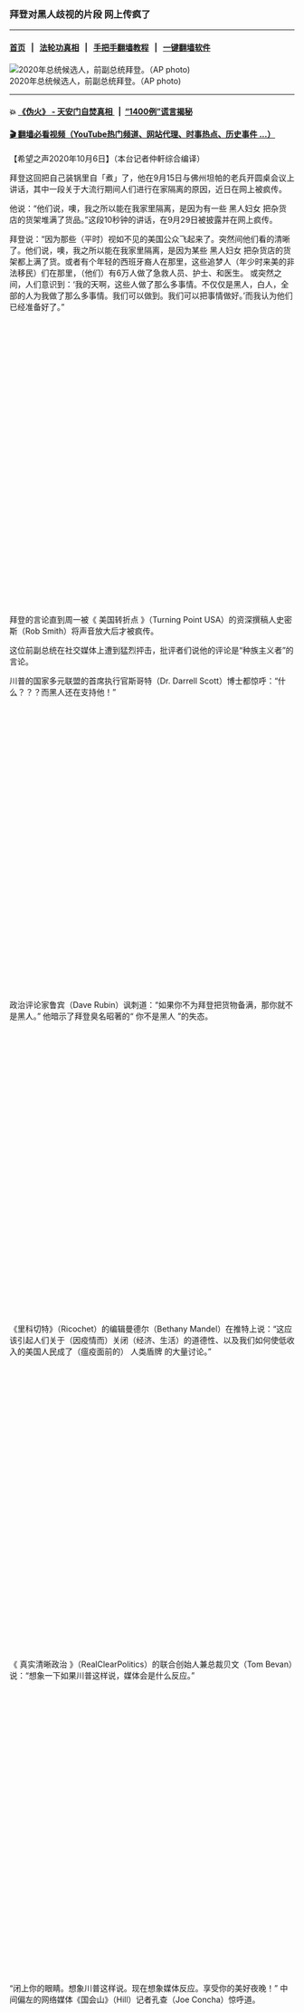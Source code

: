 ### 拜登对黑人歧视的片段 网上传疯了
------------------------

#### [首页](https://github.com/gfw-breaker/banned-news3/blob/master/README.md) &nbsp;&nbsp;|&nbsp;&nbsp; [法轮功真相](https://github.com/begood0513/basic/blob/master/README.md)  &nbsp;&nbsp;|&nbsp;&nbsp; [手把手翻墙教程](https://github.com/gfw-breaker/guides/wiki)  &nbsp;&nbsp;|&nbsp;&nbsp; [一键翻墙软件](https://github.com/gfw-breaker/nogfw/blob/master/README.md)  



<div><img alt="2020年总统候选人，前副总统拜登。（AP photo)" src="https://img.soundofhope.org/2020-10/1601989869368.jpg"/>
<br/><figcaption class="caption">
 2020年总统候选人，前副总统拜登。（AP photo)
</figcaption></div><hr/>

#### 💥 [《伪火》 - 天安门自焚真相 ](http://158.247.195.190:10000/videos/blog/weihuo.html)&nbsp; |&nbsp; [“1400例”谎言揭秘  ](http://158.247.195.190:10000/videos/blog/jiexi1400.html)

#### [ 🎬  翻墙必看视频（YouTube热门频道、网站代理、时事热点、历史事件 ...）](https://github.com/gfw-breaker/links/blob/master/banned.md)

<div><div class="Content__Wrapper sc-1bvya0-0 grZQxZ">
 <p class="meta-top">
  <span class="meta">
   【希望之声2020年10月6日】（本台记者仲軒综合编译）
  </span>
 </p>
 <p style="text-align:justify">
  拜登这回把自己装锅里自「煮」了，他在9月15日与佛州坦帕的老兵开圆桌会议上讲话，其中一段关于大流行期间人们进行在家隔离的原因，近日在网上被疯传。
 </p>
 <p>
  他说：“他们说，噢，我之所以能在我家里隔离，是因为有一些
  <ok href="/term/391573">
   黑人妇女
  </ok>
  把杂货店的货架堆满了货品。”这段10秒钟的讲话，在9月29日被披露并在网上疯传。
 </p>
 <p>
  拜登说：“因为那些（平时）视如不见的美国公众飞起来了。突然间他们看的清晰了。他们说，噢，我之所以能在我家里隔离，是因为某些
  <ok href="/term/391573">
   黑人妇女
  </ok>
  把杂货店的货架都上满了货。或者有个年轻的西班牙裔人在那里，这些追梦人（年少时来美的非法移民）们在那里，（他们）有6万人做了急救人员、护士、和医生。 或突然之间，人们意识到：‘我的天啊，这些人做了那么多事情。不仅仅是黑人，白人，全部的人为我做了那么多事情。我们可以做到。我们可以把事情做好。’而我认为他们已经准备好了。”
 </p>
 <div class="soh-embed">
  <div class="soh-embed-inner">
   <div class="iframely-embed" style="max-width: 550px;">
    <div class="iframely-responsive" style="padding-bottom: 100%;">
    </div>
   </div>
  </div>
 </div>
 <p>
  拜登的言论直到周一被《
  <ok href="/term/116421">
   美国转折点
  </ok>
  》（Turning Point USA）的资深撰稿人史密斯（Rob Smith）将声音放大后才被疯传。
 </p>
 <p>
  这位前副总统在社交媒体上遭到猛烈抨击，批评者们说他的评论是“种族主义者”的言论。
 </p>
 <p>
  川普的国家多元联盟的首席执行官斯哥特（Dr. Darrell Scott）博士都惊呼：“什么？？？而黑人还在支持他！”
 </p>
 <div class="soh-embed">
  <div class="soh-embed-inner">
   <div class="iframely-embed" style="max-width: 550px;">
    <div class="iframely-responsive" style="padding-bottom: 100%;">
    </div>
   </div>
  </div>
 </div>
 <p>
  政治评论家鲁宾（Dave Rubin）讽刺道：“如果你不为拜登把货物备满，那你就不是黑人。” 他暗示了拜登臭名昭著的“
  <ok href="/term/391549">
   你不是黑人
  </ok>
  ”的失态。
 </p>
 <div class="soh-embed">
  <div class="soh-embed-inner">
   <div class="iframely-embed" style="max-width: 550px;">
    <div class="iframely-responsive" style="padding-bottom: 100%;">
    </div>
   </div>
  </div>
 </div>
 <p>
  《里科切特》（Ricochet）的编辑曼德尔（Bethany Mandel）在推特上说：“这应该引起人们关于（因疫情而）关闭（经济、生活）的道德性、以及我们如何使低收入的美国人民成了（瘟疫面前的）
  <ok href="/term/391591">
   人类盾牌
  </ok>
  的大量讨论。”
 </p>
 <div class="soh-embed">
  <div class="soh-embed-inner">
   <div class="iframely-embed" style="max-width: 550px;">
    <div class="iframely-responsive" style="padding-bottom: 100%;">
    </div>
   </div>
  </div>
 </div>
 <p>
  《
  <ok href="/term/391561">
   真实清晰政治
  </ok>
  》（RealClearPolitics）的联合创始人兼总裁贝文（Tom Bevan）说：“想象一下如果川普这样说，媒体会是什么反应。”
 </p>
 <div class="soh-embed">
  <div class="soh-embed-inner">
   <div class="iframely-embed" style="max-width: 550px;">
    <div class="iframely-responsive" style="padding-bottom: 100%;">
    </div>
   </div>
  </div>
 </div>
 <p>
  “闭上你的眼睛。想象川普这样说。现在想象媒体反应。享受你的美好夜晚！” 中间偏左的网络媒体《国会山》（Hill）记者孔查（Joe Concha）惊呼道。
 </p>
 <div class="soh-embed">
  <div class="soh-embed-inner">
   <div class="iframely-embed" style="max-width: 550px;">
    <div class="iframely-responsive" style="padding-bottom: 100%;">
    </div>
   </div>
  </div>
 </div>
 <p>
  “想像川普，或者任何共和党人说了拜登在这里所说的话，”《
  <ok href="/term/127121">
   每日电讯
  </ok>
  》（Daily Wire）的撰稿人卡恰特里安（Harry Khachatrian）说。
 </p>
 <div class="soh-embed">
  <div class="soh-embed-inner">
   <div class="iframely-embed" style="max-width: 550px;">
    <div class="iframely-responsive" style="padding-bottom: 100%;">
    </div>
   </div>
  </div>
 </div>
 <p>
  而最初分享这个视频片段的亲川普人士的推特帐户，在其推文被迅速传播后，星期一晚上就被推特给停掉了。而《福克斯新闻》已向推特发出了询问，是何原因导致该帐户被暂停？
 </p>
 <p>
  除了这个视频外，五月份，拜登在《
  <ok href="/term/391558">
   早餐俱乐部
  </ok>
  》主持人哈德（Charlamagne Tha God）的节目中，还对那些仍然不确定是否支持他或川普总统的黑人选民发出批评，指他们：“
  <ok href="/term/391549">
   你不是黑人
  </ok>
  ”。
 </p>
 <p>
  8月，这位前副总统，又贬低了黑人社区的多样性，他说：“与非裔美国人社区不同，除了显着的例外之外，拉美裔社区是一个令人难以置信的多样化社区，对不同事务有着截然不同的态度。”
 </p>
 <p class="meta-btm">
  责任编辑：季云
 </p>
 <p class="meta-btm">
  希望之声版权所有，未经希望之声书面允许，不得转载，违者必究。
 </p>
</div>
</div>
<hr/>
手机上长按并复制下列链接或二维码分享本文章：<br/>
https://github.com/gfw-breaker/banned-news3/blob/master/pages/soh6/429355.md <br/>
<a href='https://github.com/gfw-breaker/banned-news3/blob/master/pages/soh6/429355.md'><img src='https://github.com/gfw-breaker/banned-news3/blob/master/pages/soh6/429355.md.png'/></a> <br/>
原文地址（需翻墙访问）：https://www.soundofhope.org/post/429355


------------------------
#### [首页](https://github.com/gfw-breaker/banned-news3/blob/master/README.md) &nbsp;|&nbsp; [一键翻墙软件](https://github.com/gfw-breaker/nogfw/blob/master/README.md) &nbsp;| [《九评共产党》](https://github.com/gfw-breaker/9ping.md/blob/master/README.md#九评之一评共产党是什么) | [《解体党文化》](https://github.com/gfw-breaker/jtdwh.md/blob/master/README.md) | [《共产主义的终极目的》](https://github.com/gfw-breaker/gczydzjmd.md/blob/master/README.md)


<img src='http://gfw-breaker.win/banned-news3/pages/soh6/429355.md' width='0px' height='0px'/>